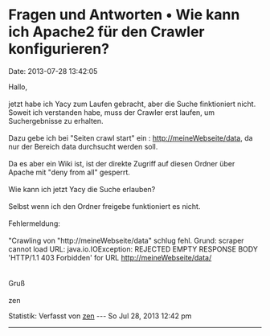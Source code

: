 Fragen und Antworten • Wie kann ich Apache2 für den Crawler konfigurieren?
==========================================================================

Date: 2013-07-28 13:42:05

Hallo,\
\
jetzt habe ich Yacy zum Laufen gebracht, aber die Suche finktioniert
nicht. Soweit ich verstanden habe, muss der Crawler erst laufen, um
Suchergebnisse zu erhalten.\
\
Dazu gebe ich bei \"Seiten crawl start\" ein :
<http://meineWebseite/data>, da nur der Bereich data durchsucht werden
soll.\
\
Da es aber ein Wiki ist, ist der direkte Zugriff auf diesen Ordner über
Apache mit \"deny from all\" gesperrt.\
\
Wie kann ich jetzt Yacy die Suche erlauben?\
\
Selbst wenn ich den Ordner freigebe funktioniert es nicht.\
\
Fehlermeldung:\
\
\"Crawling von \"http://meineWebseite/data\" schlug fehl. Grund: scraper
cannot load URL: java.io.IOException: REJECTED EMPTY RESPONSE BODY
\'HTTP/1.1 403 Forbidden\' for URL <http://meineWebseite/data/>\
\
\
Gruß\
\
zen

Statistik: Verfasst von
[zen](http://forum.yacy-websuche.de/memberlist.php?mode=viewprofile&u=8965)
--- So Jul 28, 2013 12:42 pm

------------------------------------------------------------------------
